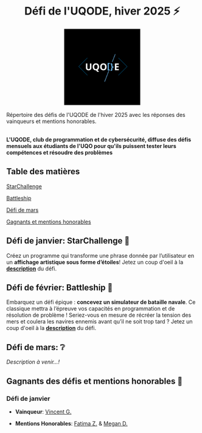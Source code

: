 <h1 align="center">Défi de l'UQODE, hiver 2025 ⚡</h1>

<p align="center">
  <img src="https://github.com/REI-UQODE/UQODE-Challenges-H2025/blob/main/Uqode.png" alt="UQODE" height="200" width="200" style="filter:alpha(opacity=40);"/>
</p>
Répertoire des défis de l'UQODE de l'hiver 2025 avec les réponses des vainqueurs et mentions honorables. </br> </br> 

**L'UQODE, club de programmation et de cybersécurité, diffuse des défis mensuels aux étudiants de l'UQO pour qu'ils puissent tester leurs compétences et résoudre des problèmes**

## Table des matières
[StarChallenge](#défi-de-janvier-starchallenge-)

[Battleship](#défi-de-février-battleship-)

[Défi de mars](#défi-de-mars-)

[Gagnants et mentions honorables](#gagnants-des-défis-et-mentions-honorables-)

## Défi de janvier: StarChallenge 🌟
Créez un programme qui transforme une phrase donnée par l’utilisateur en un **affichage artistique sous forme d’étoiles**! Jetez un coup d'oeil à la **[description](https://github.com/REI-UQODE/UQODE-Challenges-H2025/blob/main/Documents/StarChallenge_UQODE.pdf)** du défi.

## Défi de février: Battleship 🚢
Embarquez un défi épique : **concevez un simulateur de bataille navale**. Ce classique mettra à l’épreuve vos capacités en programmation et de résolution de problème ! Seriez-vous en mesure de récréer la tension des mers et coulera les navires ennemis avant qu’il ne soit trop tard ? Jetez un coup d'oeil à la **[description](https://github.com/UQODE-Challenges-H2025/MandelBrotSet/blob/main/Documents/BattleShip_UQODE.pdf)** du défi.

## Défi de mars: ❔
*Description à venir...!*

## Gagnants des défis et mentions honorables 🏅
### Défi de janvier
- **Vainqueur**: [Vincent G.](https://github.com/REI-UQODE/UQODE-Challenges-H2025/tree/main/StarChallenge/Solution%20Gagnante/VincentG)

- **Mentions Honorables**: [Fatima Z.](https://github.com/REI-UQODE/UQODE-Challenges-H2025/tree/main/StarChallenge/Mentions%20Honorables/FatimaZ) & [Megan D.](https://github.com/REI-UQODE/UQODE-Challenges-H2025/tree/main/StarChallenge/Mentions%20Honorables/MeganD)

